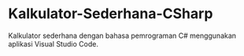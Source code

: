 # Kalkulator-Sederhana-CSharp
Kalkulator sederhana dengan bahasa pemrograman C# menggunakan aplikasi Visual Studio Code.
